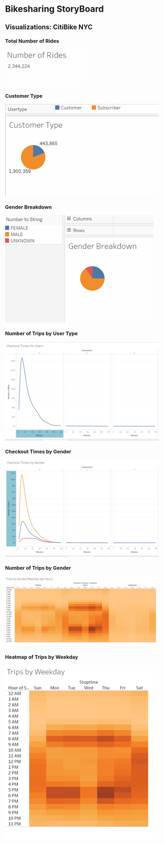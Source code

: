 # Bikesharing StoryBoard

## Visualizations: CitiBike NYC 

### Total Number of Rides
![](https://github.com/MarielaKaradzhova/bikesharing/blob/main/resources/number_rides.png)

### Customer Type
![](https://github.com/MarielaKaradzhova/bikesharing/blob/main/resources/customer_type.png)

### Gender Breakdown

![](https://github.com/MarielaKaradzhova/bikesharing/blob/main/resources/gender_breakdown.png)


### Number of Trips by User Type
![](https://github.com/MarielaKaradzhova/bikesharing/blob/main/resources/trips_users.png)


### Checkout Times by Gender
![](https://github.com/MarielaKaradzhova/bikesharing/blob/main/resources/checkout_gender.png)


### Number of Trips by Gender
![](https://github.com/MarielaKaradzhova/bikesharing/blob/main/resources/trips_gender.png)


### Heatmap of Trips by Weekday
![](https://github.com/MarielaKaradzhova/bikesharing/blob/main/resources/heatmap_week.png)
